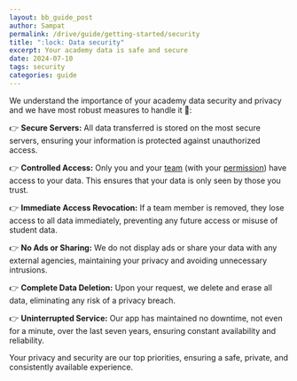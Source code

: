 ```yaml
---
layout: bb_guide_post
author: Sampat
permalink: /drive/guide/getting-started/security
title: ":lock: Data security"
excerpt: Your academy data is safe and secure
date: 2024-07-10
tags: security
categories: guide
---
```


We understand the importance of your academy data security and privacy and we have most robust measures to handle it :muscle:: 

:point_right: **Secure Servers:** All data transferred is stored on the most secure servers, ensuring your information is protected against unauthorized access.

:point_right: **Controlled Access:** Only you and your [team](../team/adding-team) (with your [permission](../team/team-permissions)) have access to your data. This ensures that your data is only seen by those you trust.

:point_right: **Immediate Access Revocation:** If a team member is removed, they lose access to all data immediately, preventing any future access or misuse of student data.

:point_right: **No Ads or Sharing:** We do not display ads or share your data with any external agencies, maintaining your privacy and avoiding unnecessary intrusions.

:point_right: **Complete Data Deletion:** Upon your request, we delete and erase all data, eliminating any risk of a privacy breach.

:point_right: **Uninterrupted Service:** Our app has maintained no downtime, not even for a minute, over the last seven years, ensuring constant availability and reliability.

Your privacy and security are our top priorities, ensuring a safe, private, and consistently available experience.